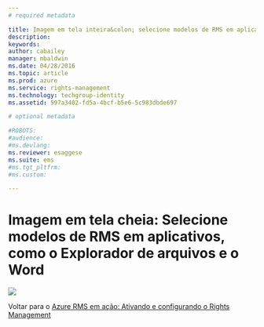 ```yaml
---
# required metadata

title: Imagem em tela inteira&colon; selecione modelos de RMS em aplicativos, como o Explorador de arquivos e o Word | Azure RMS
description:
keywords:
author: cabailey
manager: mbaldwin
ms.date: 04/28/2016
ms.topic: article
ms.prod: azure
ms.service: rights-management
ms.technology: techgroup-identity
ms.assetid: 597a3402-fd5a-4bcf-b5e6-5c983dbde697

# optional metadata

#ROBOTS:
#audience:
#ms.devlang:
ms.reviewer: esaggese
ms.suite: ems
#ms.tgt_pltfrm:
#ms.custom:

---
```


# Imagem em tela cheia: Selecione modelos de RMS em aplicativos, como o Explorador de arquivos e o Word
![](./media/AzRMS_TemplatesPortal_ExplorerWord.png)

Voltar para o [Azure RMS em ação: Ativando e configurando o Rights Management](http://technet.microsoft.com/library/jj585026.aspx)



<!--HONumber=Apr16_HO3-->


